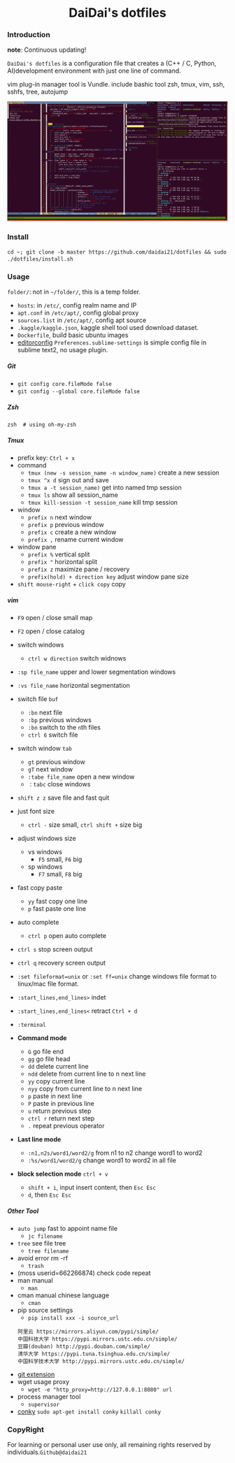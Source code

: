 <div align=center><h1>DaiDai's dotfiles</h1></div>


### Introduction

**note**: Continuous updating!

`DaiDai's dotfiles` is a configuration file that creates a (C++ / C, Python, AI)development environment with just one line of command.

vim plug-in manager tool is Vundle. include bashic tool zsh, tmux, vim, ssh, sshfs, tree, autojump

![index](./img/index.png)

### Install

```shell
cd ~; git clone -b master https://github.com/daidai21/dotfiles && sudo ./dotfiles/install.sh
```

### Usage

`folder/`: not in `~/folder/`, this is a temp folder.

- `hosts`: in `/etc/`, config realm name and IP
- `apt.conf` in `/etc/apt/`, config global proxy
- `sources.list` in `/etc/apt/`, config apt source
- `.kaggle/kaggle.json`, kaggle shell tool used download dataset.
- `Dockerfile`, build basic ubuntu images
- [editorconfig](https://github.com/editorconfig/editorconfig-vscode)
  `Preferences.sublime-settings` is simple config file in sublime text2, no usage plugin.

##### Git

- `git config core.fileMode false`
- `git config --global core.fileMode false`

##### Zsh

```shell
zsh  # using oh-my-zsh
```

##### Tmux

- prefix key: `Ctrl + x`
- command
    - `tmux (new -s session_name -n window_name)`  create a new session
    - `tmux ^x d`  sign out and save
    - `tmux a -t session_name)`  get into named tmp session
    - `tmux ls`  show all session_name
    - `tmux kill-session -t session_name`  kill tmp session
- window
    - `prefix n` next window
    - `prefix p` previous window
    - `prefix c` create a new window
    - `prefix ,` rename current window
- window pane
    - `prefix %`  vertical split
    - `prefix "`  horizontal split
    - `prefix z`  maximize pane / recovery
    - `prefix(hold) + direction key`  adjust window pane size
- `shift mouse-right` + `click copy` copy

##### vim

- `F9`  open / close small map
- `F2`  open / close catalog

- switch windows
  - `ctrl w direction`  switch widnows
- `:sp file_name`  upper and lower segmentation windows
- `:vs file_name`  horizontal segmentation
- switch file `buf`
  - `:bn`  next file
  - `:bp`  previous windows
  - `:bn`  switch to the `n`th files
  - `ctrl 6`  switch file
- switch window `tab`
  - `gt`  previous window
  - `gT`  next window
  - `:tabe file_name`  open a new window
  - `：tabc`  close windows

- `shift z z`  save file and fast quit
- just font size
  - `ctrl -` size small, `ctrl shift +` size big
- adjust windows size
  - vs windows
    - `F5` small, `F6` big
  - sp windows
    - `F7` small, `F8` big
- fast copy paste
  - `yy` fast copy one line
  - `p` fast paste one line
- auto complete
  - `ctrl p` open auto complete
- `ctrl s` stop screen output
- `ctrl q` recovery screen output

- `:set fileformat=unix` or `:set ff=unix` change windows file format to linux/mac file format.
- `:start_lines,end_lines>` indet
- `:start_lines,end_lines<` retract   `Ctrl + d`
- `:terminal`

- **Command mode**
  - `G` go file end
  - `gg` go file head
  - `dd` delete current line
  - `ndd`  delete from current line to n next line
  - `yy` copy current line
  - `nyy` copy from current line to n next line
  - `p` paste in next line
  - `P` paste in previous line
  - `u` return previous step
  - `ctrl r` return next step
  - `.` repeat previous operator
- **Last line mode**
  - `:n1,n2s/word1/word2/g` from n1 to n2 change word1 to word2
  - `:%s/word1/word2/g` change word1 to word2 in all file
- **block selection mode** `ctrl + v`
  - `shift + i`, input insert content, then `Esc Esc`
  - `d`, then `Esc Esc`

##### Other Tool

- `auto jump`  fast to appoint name file
    - `jc filename`
- `tree` see file tree
    - `tree filename`
- avoid error rm -rf
    - `trash`
- (moss userid=662266874) check code repeat
- man manual
    - `man`
- cman manual chinese language
    - `cman`
- pip source settings
    - `pip install xxx -i source_url`
    ```
    阿里云 https://mirrors.aliyun.com/pypi/simple/
    中国科技大学 https://pypi.mirrors.ustc.edu.cn/simple/
    豆瓣(douban) http://pypi.douban.com/simple/
    清华大学 https://pypi.tuna.tsinghua.edu.cn/simple/
    中国科学技术大学 http://pypi.mirrors.ustc.edu.cn/simple/
    ```
- [git extension](https://github.com/tj/git-extras)
- wget usage proxy
    - `wget -e "http_proxy=http://127.0.0.1:8080" url`
- process manager tool
    - `supervisor`
- [conky](https://github.com/brndnmtthws/conky)
    `sudo apt-get install conky`
    `killall conky`

### CopyRight

For learning or personal user use only, all remaining rights reserved by individuals.`Github@daidai21`
